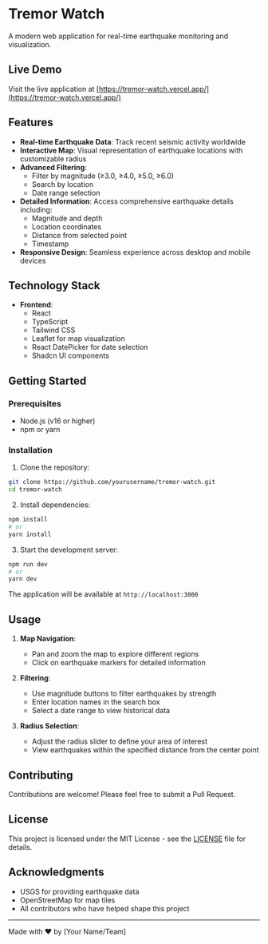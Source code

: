 # Tremor Watch

A modern web application for real-time earthquake monitoring and visualization.

## Live Demo

Visit the live application at [https://tremor-watch.vercel.app/](https://tremor-watch.vercel.app/)

## Features

- **Real-time Earthquake Data**: Track recent seismic activity worldwide
- **Interactive Map**: Visual representation of earthquake locations with customizable radius
- **Advanced Filtering**:
  - Filter by magnitude (≥3.0, ≥4.0, ≥5.0, ≥6.0)
  - Search by location
  - Date range selection
- **Detailed Information**: Access comprehensive earthquake details including:
  - Magnitude and depth
  - Location coordinates
  - Distance from selected point
  - Timestamp
- **Responsive Design**: Seamless experience across desktop and mobile devices

## Technology Stack

- **Frontend**:
  - React
  - TypeScript
  - Tailwind CSS
  - Leaflet for map visualization
  - React DatePicker for date selection
  - Shadcn UI components

## Getting Started

### Prerequisites

- Node.js (v16 or higher)
- npm or yarn

### Installation

1. Clone the repository:
```bash
git clone https://github.com/yourusername/tremor-watch.git
cd tremor-watch
```

2. Install dependencies:
```bash
npm install
# or
yarn install
```

3. Start the development server:
```bash
npm run dev
# or
yarn dev
```

The application will be available at `http://localhost:3000`

## Usage

1. **Map Navigation**:
   - Pan and zoom the map to explore different regions
   - Click on earthquake markers for detailed information

2. **Filtering**:
   - Use magnitude buttons to filter earthquakes by strength
   - Enter location names in the search box
   - Select a date range to view historical data

3. **Radius Selection**:
   - Adjust the radius slider to define your area of interest
   - View earthquakes within the specified distance from the center point

## Contributing

Contributions are welcome! Please feel free to submit a Pull Request.

## License

This project is licensed under the MIT License - see the [LICENSE](LICENSE) file for details.

## Acknowledgments

- USGS for providing earthquake data
- OpenStreetMap for map tiles
- All contributors who have helped shape this project

---

Made with ❤️ by [Your Name/Team]